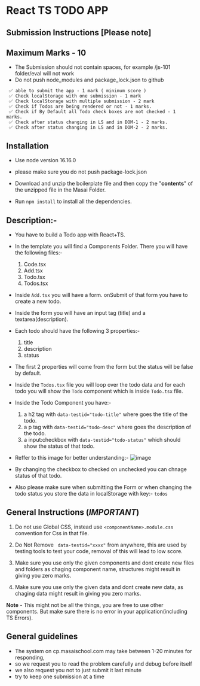 # React TS TODO APP

## Submission Instructions [Please note]

## Maximum Marks - 10

- The Submission should not contain spaces, for example /js-101 folder/eval will not work
- Do not push node_modules and package_lock.json to github

```
 ✅ able to submit the app - 1 mark ( minimum score )
 ✅ Check localStorage with one submission - 1 mark
 ✅ Check localStorage with multiple submission - 2 mark
 ✅ Check if Todos are being rendered or not - 1 marks.
 ✅ Check if By Default all Todo check boxes are not checked - 1 marks.
 ✅ Check after status changing in LS and in DOM-1 - 2 marks.
 ✅ Check after status changing in LS and in DOM-2 - 2 marks.

```

## Installation

- Use node version 16.16.0
- please make sure you do not push package-lock.json

- Download and unzip the boilerplate file and then copy the "**contents**" of the unzipped file in the Masai Folder.

- Run `npm install` to install all the dependencies.

## Description:-

- You have to build a Todo app with React+TS.
- In the template you will find a Components Folder. There you will have the following files:-

  1. Code.tsx
  2. Add.tsx
  3. Todo.tsx
  4. Todos.tsx

- Inside `Add.tsx` you will have a form. onSubmit of that form you have to create a new todo.

- Inside the form you will have an input tag (title) and a textarea(description).

- Each todo should have the following 3 properties:-

  1.  title
  2.  description
  3.  status

- The first 2 properties will come from the form but the status will be false by default.

- Inside the `Todos.tsx` file you will loop over the todo data and for each todo you will show the `Todo` component which is inside `Todo.tsx` file.

- Inside the Todo Component you have:-

  1.  a h2 tag with `data-testid="todo-title"` where goes the title of the todo.
  2.  a p tag with `data-testid="todo-desc"` where goes the description of the todo.
  3.  a input:checkbox with `data-testid="todo-status"` which should show the status of that todo.

- Reffer to this image for better understanding:- ![image](https://masai-course.s3.ap-south-1.amazonaws.com/editor/uploads/2023-03-10/Screenshot%202023-03-10%20at%203.53.26%20PM_801845.png)

- By changing the checkbox to checked on unchecked you can chnage status of that todo.

- Also please make sure when submitting the Form or when changing the todo status you store the data in localStorage with key:- `todos`

## General Instructions (**_IMPORTANT_**)

1. Do not use Global CSS, instead use `<componentName>.module.css` convention for Css in that file.

2. Do Not Remove ` data-testid="xxxx"` from anywhere, this are used by testing tools to test your code, removal of this will lead to low score.

3. Make sure you use only the given components and dont create new files and folders as chaging component name, structures might result in giving you zero marks.

4. Make sure you use only the given data and dont create new data, as chaging data might result in giving you zero marks.

**Note** - This might not be all the things, you are free to use other components. But make sure there is no error in your application(including TS Errors).

## General guidelines

- The system on cp.masaischool.com may take between 1-20 minutes for responding,
- so we request you to read the problem carefully and debug before itself
- we also request you not to just submit it last minute
- try to keep one submission at a time
